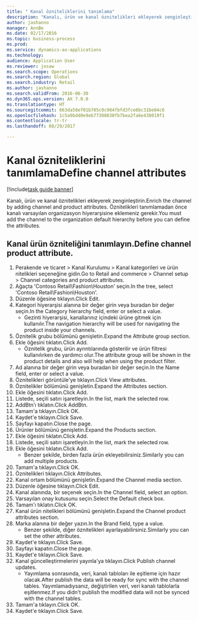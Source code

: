 ```yaml
--- 
title: " Kanal özniteliklerini tanımlama"
description: "Kanalı, ürün ve kanal öznitelikleri ekleyerek zenginleştirin."
author: jashanno
manager: AnnBe
ms.date: 02/17/2016
ms.topic: business-process
ms.prod: 
ms.service: dynamics-ax-applications
ms.technology: 
audience: Application User
ms.reviewer: josaw
ms.search.scope: Operations
ms.search.region: Global
ms.search.industry: Retail
ms.author: jashanno
ms.search.validFrom: 2016-06-30
ms.dyn365.ops.version: AX 7.0.0
ms.translationtype: HT
ms.sourcegitcommit: 663da58ef01b705c0c984fbfd3fce8bc31be04c6
ms.openlocfilehash: 1c5a9bdd0e9eb77308030fb7bea2fa6e438019f1
ms.contentlocale: tr-tr
ms.lasthandoff: 08/29/2017

---
```

# <a name="define-channel-attributes"></a><span data-ttu-id="09aa0-103"> Kanal özniteliklerini tanımlama</span><span class="sxs-lookup"><span data-stu-id="09aa0-103">Define channel attributes</span></span>

[!include[task guide banner](../includes/task-guide-banner.md)]

<span data-ttu-id="09aa0-104">Kanalı, ürün ve kanal öznitelikleri ekleyerek zenginleştirin.</span><span class="sxs-lookup"><span data-stu-id="09aa0-104">Enrich the channel by adding channel and product attributes.</span></span> <span data-ttu-id="09aa0-105">Öznitelikleri tanımlamadan önce kanalı varsayılan organizasyon hiyerarşisine eklemeniz gerekir.</span><span class="sxs-lookup"><span data-stu-id="09aa0-105">You must add the channel to the organization default hierarchy before you can define the attributes.</span></span>


## <a name="define-channel-product-attribute"></a><span data-ttu-id="09aa0-106">Kanal ürün özniteliğini tanımlayın.</span><span class="sxs-lookup"><span data-stu-id="09aa0-106">Define channel product attribute.</span></span>
1. <span data-ttu-id="09aa0-107">Perakende ve ticaret > Kanal Kurulumu > Kanal kategorileri ve ürün nitelikleri seçeneğine gidin.</span><span class="sxs-lookup"><span data-stu-id="09aa0-107">Go to Retail and commerce > Channel setup > Channel categories and product attributes.</span></span>
2. <span data-ttu-id="09aa0-108">Ağaçta 'Contoso Retail\Fashion\Houston' seçin.</span><span class="sxs-lookup"><span data-stu-id="09aa0-108">In the tree, select 'Contoso Retail\Fashion\Houston'.</span></span>
3. <span data-ttu-id="09aa0-109">Düzenle öğesine tıklayın.</span><span class="sxs-lookup"><span data-stu-id="09aa0-109">Click Edit.</span></span>
4. <span data-ttu-id="09aa0-110">Kategori hiyerarşisi alanına bir değer girin veya buradan bir değer seçin.</span><span class="sxs-lookup"><span data-stu-id="09aa0-110">In the Category hierarchy field, enter or select a value.</span></span>
    * <span data-ttu-id="09aa0-111">Gezinti hiyerarşisi, kanallarınız içindeki ürüne gitmek için kullanılır.</span><span class="sxs-lookup"><span data-stu-id="09aa0-111">The navigation hierarchy will be used for navigating the product inside your channels.</span></span>  
5. <span data-ttu-id="09aa0-112">Öznitelik grubu bölümünü genişletin.</span><span class="sxs-lookup"><span data-stu-id="09aa0-112">Expand the Attribute group section.</span></span>
6. <span data-ttu-id="09aa0-113">Ekle öğesini tıklatın.</span><span class="sxs-lookup"><span data-stu-id="09aa0-113">Click Add.</span></span>
    * <span data-ttu-id="09aa0-114">Öznitelik grubu, ürün ayrıntılarında gösterilir ve ürün filtresi kullanılırken de yardımcı olur.</span><span class="sxs-lookup"><span data-stu-id="09aa0-114">The attribute group will be shown in the product details and also will help when using the product filter.</span></span>  
7. <span data-ttu-id="09aa0-115">Ad alanına bir değer girin veya buradan bir değer seçin.</span><span class="sxs-lookup"><span data-stu-id="09aa0-115">In the Name field, enter or select a value.</span></span>
8. <span data-ttu-id="09aa0-116">Öznitelikleri görüntüle'ye tıklayın.</span><span class="sxs-lookup"><span data-stu-id="09aa0-116">Click View attributes.</span></span>
9. <span data-ttu-id="09aa0-117">Öznitelikler bölümünü genişletin.</span><span class="sxs-lookup"><span data-stu-id="09aa0-117">Expand the Attributes section.</span></span>
10. <span data-ttu-id="09aa0-118">Ekle öğesini tıklatın.</span><span class="sxs-lookup"><span data-stu-id="09aa0-118">Click Add.</span></span>
11. <span data-ttu-id="09aa0-119">Listede, seçili satırı işaretleyin.</span><span class="sxs-lookup"><span data-stu-id="09aa0-119">In the list, mark the selected row.</span></span>
12. <span data-ttu-id="09aa0-120">AddBtn'ı tıklatın.</span><span class="sxs-lookup"><span data-stu-id="09aa0-120">Click AddBtn.</span></span>
13. <span data-ttu-id="09aa0-121">Tamam'a tıklayın.</span><span class="sxs-lookup"><span data-stu-id="09aa0-121">Click OK.</span></span>
14. <span data-ttu-id="09aa0-122">Kaydet'e tıklayın.</span><span class="sxs-lookup"><span data-stu-id="09aa0-122">Click Save.</span></span>
15. <span data-ttu-id="09aa0-123">Sayfayı kapatın.</span><span class="sxs-lookup"><span data-stu-id="09aa0-123">Close the page.</span></span>
16. <span data-ttu-id="09aa0-124">Ürünler bölümünü genişletin.</span><span class="sxs-lookup"><span data-stu-id="09aa0-124">Expand the Products section.</span></span>
17. <span data-ttu-id="09aa0-125">Ekle öğesini tıklatın.</span><span class="sxs-lookup"><span data-stu-id="09aa0-125">Click Add.</span></span>
18. <span data-ttu-id="09aa0-126">Listede, seçili satırı işaretleyin.</span><span class="sxs-lookup"><span data-stu-id="09aa0-126">In the list, mark the selected row.</span></span>
19. <span data-ttu-id="09aa0-127">Ekle öğesini tıklatın.</span><span class="sxs-lookup"><span data-stu-id="09aa0-127">Click Add.</span></span>
    * <span data-ttu-id="09aa0-128">Benzer şekilde, birden fazla ürün ekleyebilirsiniz.</span><span class="sxs-lookup"><span data-stu-id="09aa0-128">Similarly you can add multiple products.</span></span>  
20. <span data-ttu-id="09aa0-129">Tamam'a tıklayın.</span><span class="sxs-lookup"><span data-stu-id="09aa0-129">Click OK.</span></span>
21. <span data-ttu-id="09aa0-130">Öznitelikleri tıklayın.</span><span class="sxs-lookup"><span data-stu-id="09aa0-130">Click Attributes.</span></span>
22. <span data-ttu-id="09aa0-131">Kanal ortam bölümünü genişletin.</span><span class="sxs-lookup"><span data-stu-id="09aa0-131">Expand the Channel media section.</span></span>
23. <span data-ttu-id="09aa0-132">Düzenle öğesine tıklayın.</span><span class="sxs-lookup"><span data-stu-id="09aa0-132">Click Edit.</span></span>
24. <span data-ttu-id="09aa0-133">Kanal alanında, bir seçenek seçin.</span><span class="sxs-lookup"><span data-stu-id="09aa0-133">In the Channel field, select an option.</span></span>
25. <span data-ttu-id="09aa0-134">Varsayılan onay kutusunu seçin.</span><span class="sxs-lookup"><span data-stu-id="09aa0-134">Select the Default check box.</span></span>
26. <span data-ttu-id="09aa0-135">Tamam'ı tıklatın.</span><span class="sxs-lookup"><span data-stu-id="09aa0-135">Click OK.</span></span>
27. <span data-ttu-id="09aa0-136">Kanal ürün nitelikleri bölümünü genişletin.</span><span class="sxs-lookup"><span data-stu-id="09aa0-136">Expand the Channel product attributes section.</span></span>
28. <span data-ttu-id="09aa0-137">Marka alanına bir değer yazın.</span><span class="sxs-lookup"><span data-stu-id="09aa0-137">In the Brand field, type a value.</span></span>
    * <span data-ttu-id="09aa0-138">Benzer şekilde, diğer öznitelikleri ayarlayabilirsiniz.</span><span class="sxs-lookup"><span data-stu-id="09aa0-138">Similarly you can set the other attributes.</span></span>  
29. <span data-ttu-id="09aa0-139">Kaydet'e tıklayın.</span><span class="sxs-lookup"><span data-stu-id="09aa0-139">Click Save.</span></span>
30. <span data-ttu-id="09aa0-140">Sayfayı kapatın.</span><span class="sxs-lookup"><span data-stu-id="09aa0-140">Close the page.</span></span>
31. <span data-ttu-id="09aa0-141">Kaydet'e tıklayın.</span><span class="sxs-lookup"><span data-stu-id="09aa0-141">Click Save.</span></span>
32. <span data-ttu-id="09aa0-142">Kanal güncelleştirmelerini yayınla'ya tıklayın.</span><span class="sxs-lookup"><span data-stu-id="09aa0-142">Click Publish channel updates.</span></span>
    * <span data-ttu-id="09aa0-143">Yayımlama sonrasında, veri, kanalı tabloları ile eşitleme için hazır olacak.</span><span class="sxs-lookup"><span data-stu-id="09aa0-143">After publish the data will be ready for sync with the channel tables.</span></span> <span data-ttu-id="09aa0-144">Yayımlamadıysanız, değiştirilen veri, veri kanalı tablolarla eşitlenmez.</span><span class="sxs-lookup"><span data-stu-id="09aa0-144">If you didn't publish the modified data will not be synced with the channel tables.</span></span>  
33. <span data-ttu-id="09aa0-145">Tamam'a tıklayın.</span><span class="sxs-lookup"><span data-stu-id="09aa0-145">Click OK.</span></span>
34. <span data-ttu-id="09aa0-146">Kaydet'e tıklayın.</span><span class="sxs-lookup"><span data-stu-id="09aa0-146">Click Save.</span></span>


